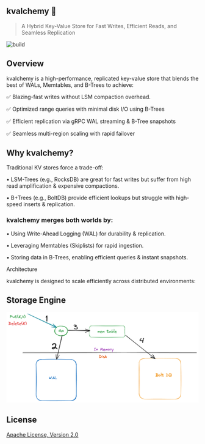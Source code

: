 ## kvalchemy 🚀
> A Hybrid Key-Value Store for Fast Writes, Efficient Reads, and Seamless Replication

![build](https://github.com/github/docs/actions/workflows/go.yml/badge.svg)

## Overview

kvalchemy is a high-performance, replicated key-value store that blends the best of WALs, Memtables, and B-Trees to achieve:

✅ Blazing-fast writes without LSM compaction overhead.

✅ Optimized range queries with minimal disk I/O using B-Trees

✅ Efficient replication via gRPC WAL streaming & B-Tree snapshots

✅ Seamless multi-region scaling with rapid failover

## Why kvalchemy?

Traditional KV stores force a trade-off:

•	LSM-Trees (e.g., RocksDB) are great for fast writes but suffer from high read amplification & expensive compactions.

•	B+Trees (e.g., BoltDB) provide efficient lookups but struggle with high-speed inserts & replication.

### kvalchemy merges both worlds by:

•	Using Write-Ahead Logging (WAL) for durability & replication.

•	Leveraging Memtables (Skiplists) for rapid ingestion.

•	Storing data in B-Trees, enabling efficient queries & instant snapshots.

Architecture

kvalchemy is designed to scale efficiently across distributed environments:

## Storage Engine

![storage architecture](docs/kvalchemy_storage.png)

## License

[Apache License, Version 2.0](https://www.apache.org/licenses/LICENSE-2.0)